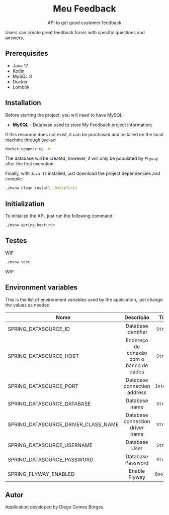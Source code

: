 <h1 align="center">Meu Feedback</h1>
<p align="center">API to get good customer feedback</p>

Users can create great feedback forms with specific questions and answers.

## Prerequisites

* Java 17
* Kotlin
* MySQL 8
* Docker
* Lombok

## Installation

Before starting the project, you will need to have MySQL:

* __MySQL__ - Database used to store My Feedback project information;

If this resource does not exist, it can be purchased and installed on the local machine through `Docker`:

```sh
docker-compose up -d
```

The database will be created, however, it will only be populated by `Flyway` after the first execution.

Finally, with `Java 17` installed, just download the project dependencies and compile:

```sh
./mvnw clean install -DskipTests
```

## Initialization

To initialize the API, just run the following command:

```sh
./mvnw spring-boot:run
```

## Testes

WIP

```sh
./mvnw test
```
WIP

## Environment variables

This is the list of environment variables used by the application, just change the values as needed.

| Nome |                Descrição                 | Tipo | Valor Padrão |
|------|:----------------------------------------:|:----:|-------------:|
| SPRING_DATASOURCE_ID |           Database identifier      | `String` | `mysql` |
| SPRING_DATASOURCE_HOST | Endereço de conexão com o banco de dados | `String` | `localhost` |
| SPRING_DATASOURCE_PORT |       Database connection address        | `Integer` | `3306` |
| SPRING_DATASOURCE_DATABASE |             Database name                | `String` | `meufeedback` |
| SPRING_DATASOURCE_DRIVER_CLASS_NAME |     Database connection driver name      | `String` | `com.mysql.jdbc.Driver` |
| SPRING_DATASOURCE_USERNAME |              Database User               | `String` | `user_db` |
| SPRING_DATASOURCE_PASSWORD |            Database Password             | `String` | `password_db` |
| SPRING_FLYWAY_ENABLED |              Enable Flyway               | `Boolean` | `true` |

## Autor

Application developed by Diego Gomes Borges.